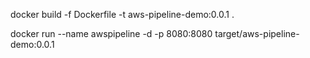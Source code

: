 docker build -f Dockerfile -t aws-pipeline-demo:0.0.1 .

docker run --name awspipeline -d -p 8080:8080 target/aws-pipeline-demo:0.0.1